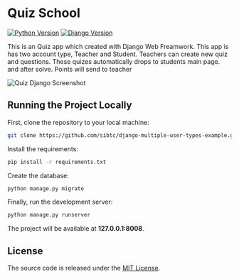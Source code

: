 # Quiz School

[![Python Version](https://img.shields.io/badge/python-3.6-brightgreen.svg)](https://python.org)
[![Django Version](https://img.shields.io/badge/django-2.0-brightgreen.svg)](https://djangoproject.com)

This is an Quiz app which created with Django Web Freamwork. This app is has two account type, Teacher and Student. Teachers can create new quiz and questions. These quizes automatically drops to students main page. and after solve. Points will send to teacher

![Quiz Django Screenshot](https://simpleisbetterthancomplex.com/media/2018/01/teacher-quiz.png)
 

## Running the Project Locally

First, clone the repository to your local machine:

```bash
git clone https://github.com/sibtc/django-multiple-user-types-example.git
```

Install the requirements:

```bash
pip install -r requirements.txt
```

Create the database:

```bash
python manage.py migrate
```

Finally, run the development server:

```bash
python manage.py runserver
```

The project will be available at **127.0.0.1:8008**.


## License

The source code is released under the [MIT License](https://github.com/sibtc/django-multiple-user-types-example/blob/master/LICENSE).
